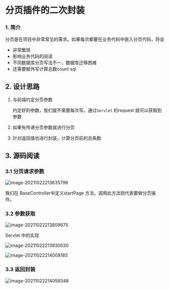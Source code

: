 # 分页插件的二次封装

### 1. 简介

分页是在项目中非常常见的需求。如果每次都要在业务代码中嵌入分页代码，将会

- 非常繁琐
- 影响业务代码的阅读
- 不同数据库分页写法不一，数据库迁移困难
- 还需要额外写计算总数count sql

## 2. 设计思路

1. 与前端约定分页参数

   约定好的参数，我们就不需要每次写。通过`Servlet` 的request 就可以获取到参数

2. 如果有传递分页参数就进行分页

3. 针对返回值也进行封装，计算分页前的总条数

## 3. 源码阅读

### 3.1 分页请求参数

![image-20211022213635796](https://abelsun-1256449468.cos.ap-beijing.myqcloud.com/image/image-20211022213635796.png)

我们在 BaseController中定义startPage 方法，调用此方法则代表要做分页操作。

### 3.2 参数获取

![image-20211022213809675](https://abelsun-1256449468.cos.ap-beijing.myqcloud.com/image/image-20211022213809675.png)

Servlet 中的实现 

![image-20211022213930030](https://abelsun-1256449468.cos.ap-beijing.myqcloud.com/image/image-20211022213930030.png)

![image-20211022214008185](https://abelsun-1256449468.cos.ap-beijing.myqcloud.com/image/image-20211022214008185.png)

### 3.3 返回封装

![image-20211022214059348](https://abelsun-1256449468.cos.ap-beijing.myqcloud.com/image/image-20211022214059348.png)

